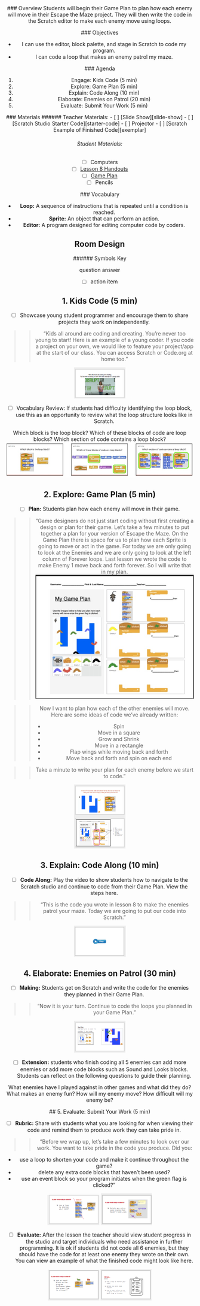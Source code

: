 <header class='header' title='Enemies Everywhere Continued' subtitle='Lesson 11'/>

<notable>
<iconp src='/icons/activity.png'>### Overview</iconp>
Students will begin their Game Plan to plan how each enemy will move in their Escape the Maze project. They will then write the code in the Scratch editor to make each enemy move using loops.

<iconp src='/icons/objectives.png'>### Objectives</iconp>
- I can use the editor, block palette, and stage in Scratch to code my program.
- I can code a loop that makes an enemy patrol my maze.

<iconp src='/icons/agenda.png'>### Agenda</iconp>
1. Engage: Kids Code (5 min)
1. Explore: Game Plan (5 min)
1. Explain: Code Along (10 min)
1. Elaborate: Enemies on Patrol (20 min)
1. Evaluate: Submit Your Work (5 min)

<note>
<iconp src='/icons/materials.png'>### Materials</iconp>
###### Teacher Materials:
- [ ] [Slide Show][slide-show]
- [ ] [Scratch Studio Starter Code][starter-code]
- [ ] Projector
- [ ] [Scratch Example of Finished Code][exemplar]

###### Student Materials:
- [ ] Computers
- [ ] [Lesson 8 Handouts][handout]
- [ ] [Game Plan][plan]
- [ ] Pencils

<iconp src='/icons/vocab.png'>### Vocabulary</iconp>

- **Loop:** A sequence of instructions that is repeated until a condition is reached.
- **Sprite:** An object that can perform an action.
- **Editor:** A program designed for editing computer code by coders.
</note>

## Room Design

<note borderLeft='2px solid green' mt='2em'>
###### Symbols Key

<iconp ml='1.65em' type='question'>question</iconp>
<iconp ml='1.65em' type='answer'>answer</iconp>
- [ ] action item
</note>

## 1. Kids Code (5 min)

- [ ] Showcase young student programmer and encourage them to share projects they work on independently.

> > “Kids all around are coding and creating. You’re never too young to start! Here is an example of a young coder. If you code a project on your own, we would like to feature your project/app at the start of our class. You can access Scratch or Code.org at home too.”

<note>![slides-KidsCode](./images/slides-kc.png)</note>

- [ ] Vocabulary Review: If students had difficulty identifying the loop block, use this as an opportunity to review what the loop structure looks like in Scratch.

<iconp type='question'>Which block is the loop block?</iconp>
<iconp type='question'>Which of these blocks of code are loop blocks?</iconp>
<iconp type='question'>Which section of code contains a loop block?</iconp>
![slides-vocab](./images/slides-vocabulary.jpeg)

## 2. Explore: Game Plan (5 min)

- [ ] **Plan:** Students plan how each enemy will move in their game.

> > “Game designers do not just start coding without first creating a design or plan for their game. Let’s take a few minutes to put together a plan for your version of Escape the Maze. On the Game Plan there is space for us to plan how each Sprite is going to move or act in the game. For today we are only going to look at the Enemies and we are only going to look at the left column of Forever loops. Last lesson we wrote the code to make Enemy 1 move back and forth forever. So I will write that in my plan. 
![game plan](./images/plan.jpeg)

> > Now I want to plan how each of the other enemies will move. Here are some ideas of code we’ve already written: 
> > - Spin
> > - Move in a square
> > - Grow and Shrink
> > - Move in a rectangle
> > - Flap wings while moving back and forth
> > - Move back and forth and spin on each end

> > Take a minute to write your plan for each enemy before we start to code.”   

<note>![slides-GamePlan](./images/slides-gamePlan.png)</note>

## 3. Explain: Code Along (10 min)

- [ ] **Code Along:** Play the video to show students how to navigate to the Scratch studio and continue to code from their Game Plan. View the steps here.

> > “This is the code you wrote in lesson 8 to make the enemies patrol your maze. Today we are going to put our code into Scratch.”

<note>![slides-codealong](./images/slides-codealong.png)</note>

## 4. Elaborate: Enemies on Patrol (30 min)

- [ ] **Making:** Students get on Scratch and write the code for the enemies they planned in their Game Plan.

> > “Now it is your turn. Continue to code the loops you planned in your Game Plan.”

<note> ![slides-plan](./images/slides-plan.png)</note>
<br/>

- [ ] **Extension:** students who finish coding all 5 enemies can add more enemies or add more code blocks such as Sound and Looks blocks. Students can reflect on the following questions to guide their planning.

<iconp type="question">What enemies have I played against in other games and what did they do?</iconp>
<iconp type="question">What makes an enemy fun? How will my enemy move? </iconp>
<iconp type="question">How difficult will my enemy be?</iconp>

<pagebreak/>
## 5. Evaluate: Submit Your Work (5 min)

- [ ] **Rubric:** Share with students what you are looking for when viewing their code and remind them to produce work they can take pride in.

> > “Before we wrap up, let’s take a few minutes to look over our work. You want to take pride in the code you produce. Did you:
- use a loop to shorten your code and make it continue throughout the game?
- delete any extra code blocks that haven’t been used?
- use an event block so your program initiates when the green flag is clicked?”

<note>![slides-submit1](./images/slides-submit1.png)
![slides-submit2](./images/slides-submit2.png)
</note>
- [ ] **Evaluate:** After the lesson the teacher should view student progress in the studio and target individuals who need assistance in further programming. It is ok if students did not code all 6 enemies, but they should have the code for at least one enemy they wrote on their own. You can view an example of what the finished code might look like here.

<note>![slides-submit3](./images/slides-submit3.png)
![slides-submit4](./images/slides-submit4.png)
</note>
</notable>

[slide-show]: https://docs.google.com/presentation/d/1fdFUCvEZMqRLqZ-2s5JmR7jYWQPmQlxgaiiYnoNU-IY/edit#slide=id.p
[starter-code]: https://scratch.mit.edu/projects/138905189/
[exemplar]: https://scratch.mit.edu/projects/138901128/
[handout]: https://drive.google.com/file/d/0B2wBzr9vcXjPbmZZRHVNVTcwM2M/view?usp=drive_web
[code-an-artist]: https://studio.code.org/gallery/art
[video]: https://drive.google.com/open?id=0B2wBzr9vcXjPSTJCWmdDdDFFbXc
[plan]: https://drive.google.com/file/d/0B2wBzr9vcXjPN3hPQmItMndvQ1k/view
